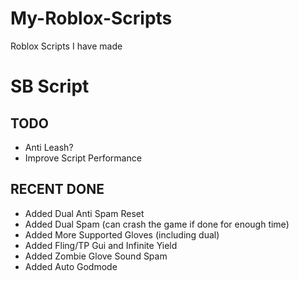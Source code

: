 # My-Roblox-Scripts
Roblox Scripts I have made

# SB Script
## TODO
 - Anti Leash?
 - Improve Script Performance

## RECENT DONE
 - Added Dual Anti Spam Reset
 - Added Dual Spam (can crash the game if done for enough time)
 - Added More Supported Gloves (including dual)
 - Added Fling/TP Gui and Infinite Yield
 - Added Zombie Glove Sound Spam
 - Added Auto Godmode
